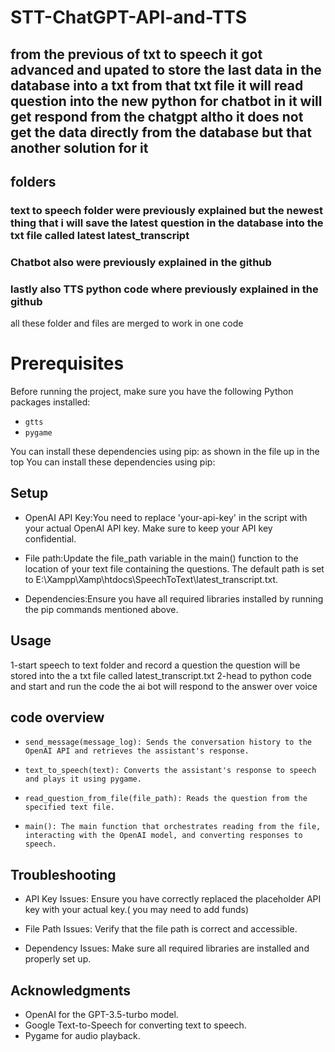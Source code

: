 # STT-ChatGPT-API-and-TTS


## from the previous of txt to speech it got advanced and upated to store the last data in the database into a txt from that txt file it will read question into the new python for chatbot in it will get respond from the chatgpt altho it does not get the data directly from the database but that another solution for it 


## folders
### text to speech folder were previously explained but the newest thing that i will save the latest question in the database into the txt file called latest latest_transcript
### Chatbot also were previously explained in the github 
### lastly also TTS python code where previously explained in the github 
all these folder and files are merged to work in one code 



# Prerequisites

Before running the project, make sure you have the following Python packages installed:

- `gtts`
- `pygame`

You can install these dependencies using pip: as shown in the file up in the top 
You can install these dependencies using pip:

## Setup
- OpenAI API Key:You need to replace 'your-api-key' in the script with your actual OpenAI API key. Make sure to keep your API key confidential.

- File path:Update the file_path variable in the main() function to the location of your text file containing the questions. The default path is set to E:\\Xampp\\Xamp\\htdocs\\SpeechToText\\latest_transcript.txt.

- Dependencies:Ensure you have all required libraries installed by running the pip commands mentioned above.

## Usage
1-start speech to text folder and record a question the question will be stored into the a txt file called latest_transcript.txt
2-head to python code and start and run the code the ai bot will respond to the answer over voice 


## code overview 
- `send_message(message_log): Sends the conversation history to the OpenAI API and retrieves the assistant's response.`

- `text_to_speech(text): Converts the assistant's response to speech and plays it using pygame.`

- `read_question_from_file(file_path): Reads the question from the specified text file.`

- `main(): The main function that orchestrates reading from the file, interacting with the OpenAI model, and converting responses to speech.`

## Troubleshooting

- API Key Issues: Ensure you have correctly replaced the placeholder API key with your actual key.( you may need to add funds) 

- File Path Issues: Verify that the file path is correct and accessible.

- Dependency Issues: Make sure all required libraries are installed and properly set up.


## Acknowledgments

- OpenAI for the GPT-3.5-turbo model.
- Google Text-to-Speech for converting text to speech.
- Pygame for audio playback.


